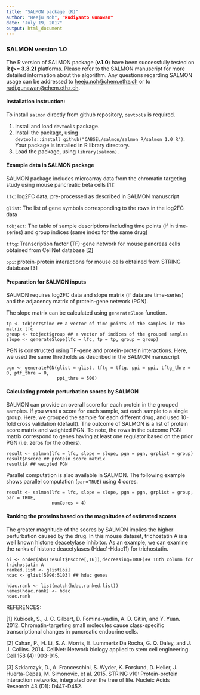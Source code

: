 ```yaml
---
title: "SALMON package (R)"
author: "Heeju Noh", "Rudiyanto Gunawan"
date: "July 19, 2017"
output: html_document
---
```

### SALMON version 1.0

The R version of SALMON package (__v.1.0__) have been successfully tested on __R (>= 3.3.2)__  platforms. Please refer to the SALMON manuscript for more detailed information about the algorithm. Any questions regarding SALMON usage can be addressed to heeju.noh@chem.ethz.ch or to rudi.gunawan@chem.ethz.ch.


#### Installation instruction:

To install `salmon` directly from github repository, `devtools` is required. 

1. Install and load `devtools` package.
2. Install the package, using `devtools::install_github("CABSEL/salmon/salmon_R/salmon_1.0_R")`. Your package is inatalled in R library directory.
3. Load the package, using `library(salmon)`.


#### Example data in SALMON package

SALMON package includes microarray data from the chromatin targeting study using mouse pancreatic beta cells [1]:


`lfc`: log2FC data, pre-processed as described in SALMON manuscript

`glist`: The list of gene symbols corresponding to the rows in the log2FC data

`tobject`: The table of sample descriptions including time points (if in time-series) and group indices (same index for the same drug)

`tftg`: Transcription factor (TF)-gene network for mouse pancreas cells obtained from CellNet database [2]

`ppi`: protein-protein interactions for mouse cells obtained from STRING database [3]


#### Preparation for SALMON inputs

SALMON requires log2FC data and slope matrix (if data are time-series) and the adjacency matrix of protein-gene network (PGN). 

The slope matrix can be calculated using `generateSlope` function.

```{r warning=FALSE,eval=FALSE,echo=TRUE}
tp <- tobject$time ## a vector of time points of the samples in the matrix lfc
group <- tobject$group ## a vector of indices of the grouped samples
slope <- generateSlope(lfc = lfc, tp = tp, group = group)
```

PGN is constructed using TF-gene and protein-protein interactions. Here, we used the same thretholds as described in the SALMON manuscript.

```{r warning=FALSE,eval=FALSE,echo=TRUE}
pgn <- generatePGN(glist = glist, tftg = tftg, ppi = ppi, tftg_thre = 0, ptf_thre = 0, 
                   ppi_thre = 500)
```


#### Calculating protein perturbation scores by SALMON
SALMON can provide an overall score for each protein in the grouped samples. If you want a score for each sample, set each sample to a single group. Here, we grouped the sample for each different drug, and used 10-fold cross validation (default). The outcome of SALMON is a list of protein score matrix and weighted PGN. To note, the rows in the outcome PGN matrix correspond to genes having at least one regulator based on the prior PGN (i.e. zeros for the others).

```{r warning=FALSE,eval=FALSE,echo=TRUE}
result <- salmon(lfc = lfc, slope = slope, pgn = pgn, grplist = group)
result$Pscore ## protein score matrix
result$A ## weigted PGN
```

Parallel computation is also available in SALMON. The following example shows parallel computation (`par`=`TRUE`) using 4 cores.  
```{r warning=FALSE,eval=FALSE,echo=TRUE}
result <- salmon(lfc = lfc, slope = slope, pgn = pgn, grplist = group, par = TRUE, 
                 numCores = 4)
```

#### Ranking the proteins based on the magnitudes of estimated scores
The greater magnitude of the scores by SALMON implies the higher perturbation caused by the drug. In this mouse dataset, trichostatin A is a well known histone deacetylase inhibitor. As an example, we can examine the ranks of histone deacetylases (Hdac1-Hdac11) for trichostatin.

```{r warning=FALSE,eval=FALSE,echo=TRUE}
oi <- order(abs(result$Pscore[,16]),decreasing=TRUE)## 16th column for trichostatin A 
ranked.list <- glist[oi] 
hdac <- glist[5096:5103] ## hdac genes

hdac.rank <- list(match(hdac,ranked.list))
names(hdac.rank) <- hdac
hdac.rank

```


REFERENCES:

[1]	Kubicek, S., J. C. Gilbert, D. Fomina-yadlin, A. D. Gitlin, and Y. Yuan. 2012. Chromatin-targeting small molecules cause class-specific transcriptional changes in pancreatic endocrine cells.

[2]	Cahan, P., H. Li, S. A. Morris, E. Lummertz Da Rocha, G. Q. Daley, and J. J. Collins. 2014. CellNet: Network biology applied to stem cell engineering. Cell 158 (4): 903-915.

[3]	Szklarczyk, D., A. Franceschini, S. Wyder, K. Forslund, D. Heller, J. Huerta-Cepas, M. Simonovic, et al. 2015. STRING v10: Protein-protein interaction networks, integrated over the tree of life. Nucleic Acids Research 43 (D1): D447-D452.


